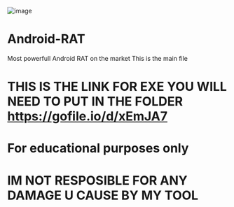 ![image](https://github.com/user-attachments/assets/0f9b340e-7be9-4b8e-b66b-400723a5f489)
# Android-RAT
Most powerfull Android RAT on the market
This is the main file 
# THIS IS THE LINK FOR EXE YOU WILL NEED TO PUT IN THE FOLDER https://gofile.io/d/xEmJA7

# For educational purposes only 
# IM NOT RESPOSIBLE FOR ANY DAMAGE U CAUSE BY MY TOOL
